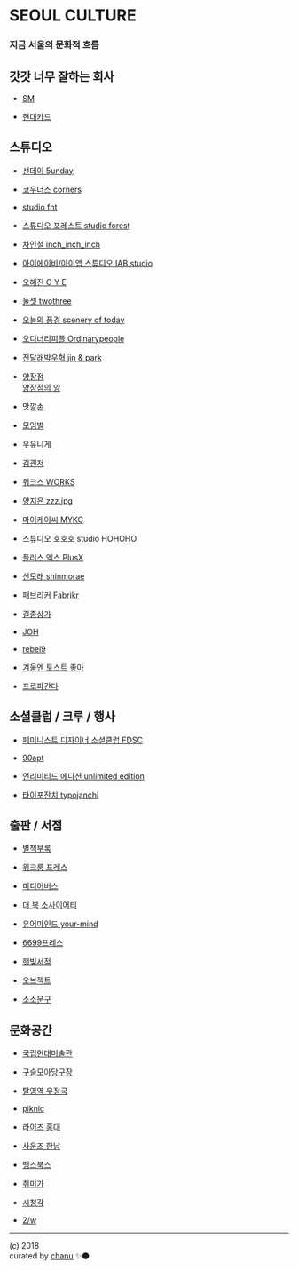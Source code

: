 # SEOUL CULTURE
### 지금 서울의 문화적 흐름

## 갓갓 너무 잘하는 회사

- [SM]()

- [현대카드]()

## 스튜디오

- [선데이 5unday](http://www.5unday.com/)  

- [코우너스 corners](http://corners.kr)

- [studio fnt](http://studiofnt.com)

- [스튜디오 포레스트 studio forest](http://studio-forest.kr)

- [차인철 inch_inch_inch](http://inchinchinch.com)

- [아이에이비/아이앱 스튜디오 IAB studio](http://iab-studio.com)

- [오혜진 O Y E](https://ohezin.kr)

- [둘셋 twothree](http://twothree.kr)

- [오늘의 풍경 scenery of today](http://sceneryoftoday.kr)

- [오디너리피플 Ordinarypeople](http://ordinarypeople.kr)

- [진달래박우혁 jin & park](http://jinandpark.com)

- [양장점](http://yang-jang.com)  
[양장점의 양](http://heejaeyang.tumblr.com)

- 맛깔손

- [모임별](http://byul.org)

- [우유니게](http://ooh-you.com)

- [김괜저](http://gwenzhir.keithskim.com)

- [워크스 WORKS](http://work-s.org)

- [양지은 zzz.jpg](http://cargocollective.com/yje)

- [마이케이씨 MYKC](http://mykc.kr)

- 스튜디오 호호호 studio HOHOHO

- [플러스 엑스 PlusX](http://plus-ex.com)

- [신모래 shinmorae](http://shinmorae.com)

- [패브리커 Fabrikr](http://fabrikr.com)

- [길종상가](http://bellroad.1px.kr)

- [JOH](http://johcompany.com)

- [rebel9](http://rebel9.co.kr)

- [겨울엔 토스트 좋아](https://limpalimpa.com/)

- [프로파간다](http://propa-ganda.co.kr/)

## 소셜클럽 / 크루 / 행사

- [페미니스트 디자이너 소셜클럽 FDSC](https://twitter.com/FemiDesigner)

- [90apt](http://90apt.com)

- [언리미티드 에디션 unlimited edition](http://unlimited-edition.org)

- [타이포잔치 typojanchi](http://typojanchi.com)

## 출판 / 서점

- [별책부록](http://www.byeolcheck.kr)

- [워크룸 프레스](http://workroompress.kr)

- [미디어버스](https://mediabus.org)

- [더 북 소사이어티](http://www.thebooksociety.org)

- [유어마인드 your-mind](http://your-mind.com)

- [6699프레스](http://6699press.kr)

- [햇빛서점](http://sunnystudio.kr)

- [오브젝트](http://objectlifelab.com)

- [소소문구](http://sosomoongoo.com)

## 문화공간

- [국립현대미술관](http://mmca.go.kr)

- [구슬모아당구장](http://www.daelimmuseum.org/guseulmoa/)

- [탈영역 우정국](http://ujeongguk.com)

- [piknic](http://www.piknic.kr)

- [라이즈 홍대](http://www.rysehotel.com/)

- [사운즈 한남](http://project-sounds.com/)

- [땡스북스](http://thanksbooks.com/)

- [취미가](http://www.taste-house.com)

- [시청각](http://audiovisualpavilion.org)

- [2/w](https://2w-seoul.tumblr.com)


---
(c) 2018  
curated by [chanu](krevony.com) ✨⚫

